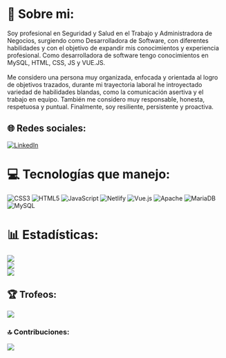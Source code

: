 # 💫 Sobre mi:
Soy profesional en Seguridad y Salud en el Trabajo y Administradora de Negocios, surgiendo como Desarrolladora de Software, con diferentes habilidades y con el objetivo de expandir mis conocimientos y experiencia profesional. Como desarrolladora de software tengo conocimientos en MySQL, HTML, CSS, JS y VUE.JS.<br><br>Me considero una persona muy organizada, enfocada y orientada al logro de objetivos trazados, durante mi trayectoria laboral he introyectado variedad de habilidades blandas, como la comunicación asertiva y el trabajo en equipo. También me considero muy responsable, honesta, respetuosa y puntual. Finalmente, soy resiliente, persistente y proactiva.


## 🌐 Redes sociales:
[![LinkedIn](https://img.shields.io/badge/LinkedIn-%230077B5.svg?logo=linkedin&logoColor=white)]([https://linkedin.com/in/https://www.linkedin.com/in/natali-sanchez-pareja-45521a342/](https://www.linkedin.com/in/natali-s%C3%A1nchez-pareja-45521a342/)) 

# 💻 Tecnologías que manejo:
![CSS3](https://img.shields.io/badge/css3-%231572B6.svg?style=for-the-badge&logo=css3&logoColor=white) ![HTML5](https://img.shields.io/badge/html5-%23E34F26.svg?style=for-the-badge&logo=html5&logoColor=white) ![JavaScript](https://img.shields.io/badge/javascript-%23323330.svg?style=for-the-badge&logo=javascript&logoColor=%23F7DF1E) ![Netlify](https://img.shields.io/badge/netlify-%23000000.svg?style=for-the-badge&logo=netlify&logoColor=#00C7B7) ![Vue.js](https://img.shields.io/badge/vue.js-%2335495e.svg?style=for-the-badge&logo=vuedotjs&logoColor=%234FC08D) ![Apache](https://img.shields.io/badge/apache-%23D42029.svg?style=for-the-badge&logo=apache&logoColor=white) ![MariaDB](https://img.shields.io/badge/MariaDB-003545?style=for-the-badge&logo=mariadb&logoColor=white) ![MySQL](https://img.shields.io/badge/mysql-4479A1.svg?style=for-the-badge&logo=mysql&logoColor=white)
# 📊 Estadísticas:
![](https://github-readme-stats.vercel.app/api?username=NataliPareja&theme=dark&hide_border=false&include_all_commits=false&count_private=false)<br/>
![](https://github-readme-streak-stats.herokuapp.com/?user=NataliPareja&theme=dark&hide_border=false)<br/>
![](https://github-readme-stats.vercel.app/api/top-langs/?username=NataliPareja&theme=dark&hide_border=false&include_all_commits=false&count_private=false&layout=compact)

## 🏆 Trofeos:
![](https://github-profile-trophy.vercel.app/?username=NataliPareja&theme=radical&no-frame=false&no-bg=true&margin-w=4)

### 🔝 Contribuciones:
![](https://github-contributor-stats.vercel.app/api?username=NataliPareja&limit=5&theme=dark&combine_all_yearly_contributions=true)

<!-- Proudly created with GPRM ( https://gprm.itsvg.in ) -->
